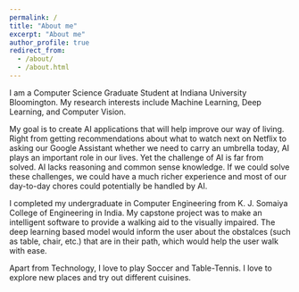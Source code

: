 ```yaml
---
permalink: /
title: "About me"
excerpt: "About me"
author_profile: true
redirect_from: 
  - /about/
  - /about.html
---
```

I am a Computer Science Graduate Student at Indiana University Bloomington. My research interests include Machine Learning, Deep Learning, and Computer Vision.

My goal is to create AI applications that will help improve our way of living. Right from getting recommendations about what to watch next on Netflix to asking our Google Assistant whether we need to carry an umbrella today, AI plays an important role in our lives. Yet the challenge of AI is far from solved. AI lacks reasoning and common sense knowledge. If we could solve these challenges, we could have a much richer experience and most of our day-to-day chores could potentially be handled by AI.

I completed my undergraduate in Computer Engineering from K. J. Somaiya College of Engineering in India. My capstone project was to make an intelligent software to provide a walking aid to the visually impaired. The deep learning based model would inform the user about the obstalces (such as table, chair, etc.) that are in their path, which would help the user walk with ease.

Apart from Technology, I love to play Soccer and Table-Tennis. I love to explore new places and try out different cuisines. 

